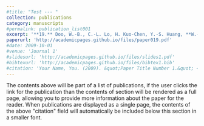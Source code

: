 ```yaml
---
#title: "Test --- "
collection: publications
category: manuscripts
#permalink: publication_list001
excerpt: '**19.** Doo, W.-B., C.-L. Lo, H. Kuo-Chen, Y.-S. Huang, **W.-N. Wu**, S.-K. Hsu and H.-F. Wang (2020), Variations in mantle lithosphere buoyancy reveal seismogenic behavior in the Sunda-Andaman subduction zone, ***Geophysical Journal International***, 220, 2, 1275-1283, doi:10.1093/gji/ggz502.'
paperurl: 'http://academicpages.github.io/files/paper019.pdf'
#date: 2009-10-01
#venue: 'Journal 1'
#slidesurl: 'http://academicpages.github.io/files/slides1.pdf'
#bibtexurl: 'http://academicpages.github.io/files/bibtex1.bib'
#citation: 'Your Name, You. (2009). &quot;Paper Title Number 1.&quot; <i>Journal 1</i>. 1(1).'
---
```

The contents above will be part of a list of publications, if the user clicks the link for the publication than the contents of section will be rendered as a full page, allowing you to provide more information about the paper for the reader. When publications are displayed as a single page, the contents of the above "citation" field will automatically be included below this section in a smaller font.

